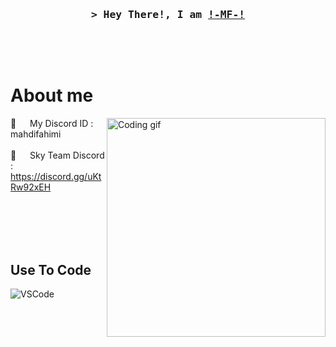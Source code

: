 
<h3 align="center">
        <samp>&gt; Hey There!, I am
                <b><a target="_blank" href="">!-MF-!</a></b>
        </samp>
</h3>


<p align="center"> 
  <samp>
    <br>
    <br>
    <br>
  </samp>
</p>


<!-- About Section -->
 # About me
 
<p>
 <img align="right" width="350" src="/assets/programmer.gif" alt="Coding gif" />
  
 💬 &emsp; My Discord ID : mahdifahimi <br/><br/>
 💬 &emsp; Sky Team Discord : https://discord.gg/uKtRw92xEH <br/><br/>

</p>

<br/>
<br/>
<br/>

## Use To Code

![VSCode](https://img.shields.io/badge/Visual_Studio-0078d7?style=for-the-badge&logo=visual%20studio&logoColor=white)

<br/>
